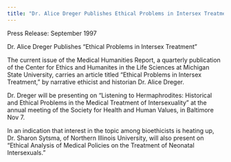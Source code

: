 ```yaml
---
title: "Dr. Alice Dreger Publishes Ethical Problems in Intersex Treatment"
---
```


<p>Press Release: September 1997  </p>

<p>Dr. Alice Dreger Publishes &#8220;Ethical Problems in Intersex Treatment&#8221;  </p>

<p>The current issue of the Medical Humanities Report, a quarterly publication of the Center for Ethics and Humanites in the Life Sciences at Michigan State University, carries an article titled &#8220;Ethical Problems in Intersex Treatment,&#8221; by narrative ethicist and historian Dr. Alice Dreger.  </p>

<p>Dr. Dreger will be presenting on &#8220;Listening to Hermaphrodites: Historical and Ethical Problems in the Medical Treatment of Intersexuality&#8221; at the annual meeting of the Society for Health and Human Values, in Baltimore Nov 7.  </p>

<p>In an indication that interest in the topic among bioethicists is heating up, Dr. Sharon Sytsma, of Northern Illinois University, will also present on &#8220;Ethical Analysis of Medical Policies on the Treatment of Neonatal Intersexuals.&#8221;</p>